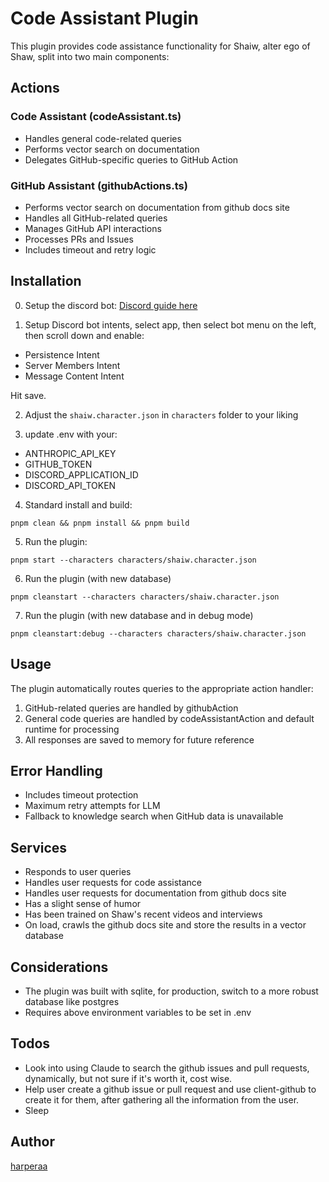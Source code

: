 # Code Assistant Plugin

This plugin provides code assistance functionality for Shaiw, alter ego of Shaw, split into two main components:

## Actions

### Code Assistant (codeAssistant.ts)

- Handles general code-related queries
- Performs vector search on documentation
- Delegates GitHub-specific queries to GitHub Action

### GitHub Assistant (githubActions.ts)

- Performs vector search on documentation from github docs site
- Handles all GitHub-related queries
- Manages GitHub API interactions
- Processes PRs and Issues
- Includes timeout and retry logic

## Installation

0. Setup the discord bot: [Discord guide here](https://discordjs.guide/preparations/setting-up-a-bot-application.html#creating-your-bot)

1. Setup Discord bot intents, select app, then select bot menu on the left, then scroll down and enable:

- Persistence Intent
- Server Members Intent
- Message Content Intent

Hit save.

2. Adjust the `shaiw.character.json` in `characters` folder to your liking

3. update .env with your:

- ANTHROPIC_API_KEY
- GITHUB_TOKEN
- DISCORD_APPLICATION_ID
- DISCORD_API_TOKEN

4. Standard install and build:

```
pnpm clean && pnpm install && pnpm build
```

5. Run the plugin:

```
pnpm start --characters characters/shaiw.character.json
```

6. Run the plugin (with new database)

```
pnpm cleanstart --characters characters/shaiw.character.json
```

7. Run the plugin (with new database and in debug mode)

```
pnpm cleanstart:debug --characters characters/shaiw.character.json
```

## Usage

The plugin automatically routes queries to the appropriate action handler:

1. GitHub-related queries are handled by githubAction
2. General code queries are handled by codeAssistantAction and default runtime for processing
3. All responses are saved to memory for future reference

## Error Handling

- Includes timeout protection
- Maximum retry attempts for LLM
- Fallback to knowledge search when GitHub data is unavailable

## Services

- Responds to user queries
- Handles user requests for code assistance
- Handles user requests for documentation from github docs site
- Has a slight sense of humor
- Has been trained on Shaw's recent videos and interviews
- On load, crawls the github docs site and store the results in a vector database

## Considerations

- The plugin was built with sqlite, for production, switch to a more robust database like postgres
- Requires above environment variables to be set in .env

## Todos

- Look into using Claude to search the github issues and pull requests, dynamically, but not sure if it's worth it, cost wise.
- Help user create a github issue or pull request and use client-github to create it for them, after gathering all the information from the user.
- Sleep

## Author

[harperaa](https://github.com/harperaa)
